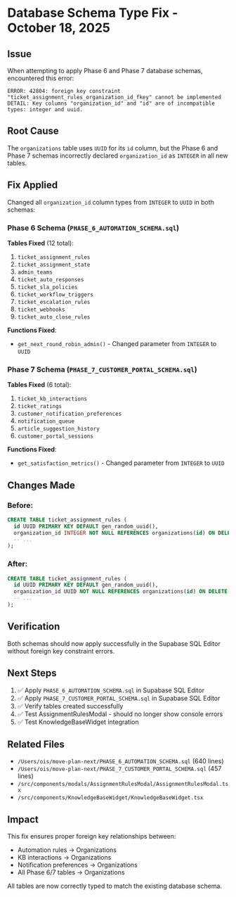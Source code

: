# Database Schema Type Fix - October 18, 2025

## Issue

When attempting to apply Phase 6 and Phase 7 database schemas, encountered this error:

```
ERROR: 42804: foreign key constraint "ticket_assignment_rules_organization_id_fkey" cannot be implemented
DETAIL: Key columns "organization_id" and "id" are of incompatible types: integer and uuid.
```

## Root Cause

The `organizations` table uses `UUID` for its `id` column, but the Phase 6 and Phase 7 schemas incorrectly declared `organization_id` as `INTEGER` in all new tables.

## Fix Applied

Changed all `organization_id` column types from `INTEGER` to `UUID` in both schemas:

### Phase 6 Schema (`PHASE_6_AUTOMATION_SCHEMA.sql`)

**Tables Fixed** (12 total):
1. `ticket_assignment_rules`
2. `ticket_assignment_state`
3. `admin_teams`
4. `ticket_auto_responses`
5. `ticket_sla_policies`
6. `ticket_workflow_triggers`
7. `ticket_escalation_rules`
8. `ticket_webhooks`
9. `ticket_auto_close_rules`

**Functions Fixed**:
- `get_next_round_robin_admin()` - Changed parameter from `INTEGER` to `UUID`

### Phase 7 Schema (`PHASE_7_CUSTOMER_PORTAL_SCHEMA.sql`)

**Tables Fixed** (6 total):
1. `ticket_kb_interactions`
2. `ticket_ratings`
3. `customer_notification_preferences`
4. `notification_queue`
5. `article_suggestion_history`
6. `customer_portal_sessions`

**Functions Fixed**:
- `get_satisfaction_metrics()` - Changed parameter from `INTEGER` to `UUID`

## Changes Made

### Before:
```sql
CREATE TABLE ticket_assignment_rules (
  id UUID PRIMARY KEY DEFAULT gen_random_uuid(),
  organization_id INTEGER NOT NULL REFERENCES organizations(id) ON DELETE CASCADE,
  -- ...
);
```

### After:
```sql
CREATE TABLE ticket_assignment_rules (
  id UUID PRIMARY KEY DEFAULT gen_random_uuid(),
  organization_id UUID NOT NULL REFERENCES organizations(id) ON DELETE CASCADE,
  -- ...
);
```

## Verification

Both schemas should now apply successfully in the Supabase SQL Editor without foreign key constraint errors.

## Next Steps

1. ✅ Apply `PHASE_6_AUTOMATION_SCHEMA.sql` in Supabase SQL Editor
2. ✅ Apply `PHASE_7_CUSTOMER_PORTAL_SCHEMA.sql` in Supabase SQL Editor
3. ✅ Verify tables created successfully
4. ✅ Test AssignmentRulesModal - should no longer show console errors
5. ✅ Test KnowledgeBaseWidget integration

## Related Files

- `/Users/ois/move-plan-next/PHASE_6_AUTOMATION_SCHEMA.sql` (640 lines)
- `/Users/ois/move-plan-next/PHASE_7_CUSTOMER_PORTAL_SCHEMA.sql` (457 lines)
- `/src/components/modals/AssignmentRulesModal/AssignmentRulesModal.tsx`
- `/src/components/KnowledgeBaseWidget/KnowledgeBaseWidget.tsx`

## Impact

This fix ensures proper foreign key relationships between:
- Automation rules → Organizations
- KB interactions → Organizations
- Notification preferences → Organizations
- All Phase 6/7 tables → Organizations

All tables are now correctly typed to match the existing database schema.
